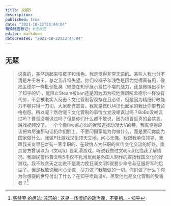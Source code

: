 ```yaml
---
title: 文明5
description:
published: true
date: "2021-10-22T23:44:04"
特殊标签标记: #无标签
editor: markdown
dateCreated: "2021-10-22T23:44:04"
---
```


## 无题

 > 说真的，突然跳起来咬框子和浅色，我是觉得非常无语的。某些人我也分不清是左壬右壬，总之我非常失望。你们咬框子和浅色是因为觉得真有用，像把孟德尔一样批倒批臭（顺便在知乎展示费拉不堪的战力，还是微博出手斩了知乎的V），能阻止Steam被ban还是因为因为咬他俩跟咬孟德尔一样没有代价，不会被老实人反击？文化管制客观存在且必须，但是因为精细行政能力不够只得一刀切，大家都有怨言。我就是做EU4汉化起家的我比你更有资格抱怨。所以呢？然后呢？文化管制的事情立党没嘲讽过吗？BoBo没嘲讽过吗？曹哲没嘲讽过吗？但是你们什么都不敢说，因为喷曹哲真的会禁言。游戏视频没了，一个个像five点心似的就知道找动漫大V的茬。我真觉得应该把肯尼迪那句话扔你们脸上，不要问国家能为你做什么，而是要问你能为国家做什么。我做P社游戏汉化顶天立地，问心无愧。我跟我单位领导，我跟我亲友里在zf有一官半职的、在政协人大任职的宣传文化交流的好处。南京警方曾误以为《文明5》是乳滑游戏，听说我做过文明5汉化找我了解情况。我跟民警科普文明5不仅不乳滑反而是外国人制作的宣扬我国文化的好游戏。我不敢贪天之功说不是我力挽狂澜文明5就要步命令与征服将军的后尘了。但是我敢说我问心无愧，尽力做了我能做的一切。你们做了什么？你为你想要的世界付出了什么？在知乎喷动漫V，尽管他也是文化管制的受害者？[^1432]

[^1432]: [柴健翌 的想法: 苏沉船 : 这是一场很好的政治课，不要相… - 知乎](https://web.archive.org/web/20211022154451/https://www.zhihu.com/pin/1432672056357421056)
